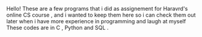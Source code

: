 Hello! These are a few programs that i did as assignement for Haravrd's online CS course , and i wanted to keep them here so i can check them out later when i have more experience in programming and laugh at myself These codes are in C , Python and SQL .
